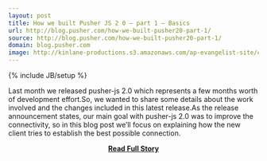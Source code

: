 ```yaml
---
layout: post
title: How we built Pusher JS 2 0 – part 1 – Basics
url: http://blog.pusher.com/how-we-built-pusher20-part-1/
source: http://blog.pusher.com/how-we-built-pusher20-part-1/
domain: blog.pusher.com
image: http://kinlane-productions.s3.amazonaws.com/ap-evangelist-site/curated/screenshots/7635_blog_pusher_com.png
---
```

{% include JB/setup %}<p>Last month we released pusher-js 2.0 which represents a few months worth of development effort.So, we wanted to share some details about the work involved and the changes included in this latest release.As the release announcement states, our main goal with pusher-js 2.0 was to improve the connectivity, so in this blog post we’ll focus on explaining how the new client tries to establish the best possible connection.</p>
<center><p><a href="http://blog.pusher.com/how-we-built-pusher20-part-1/" style='padding:25px; font-sze:18px; font-weight: bold;'>Read Full Story</a></p></center>
